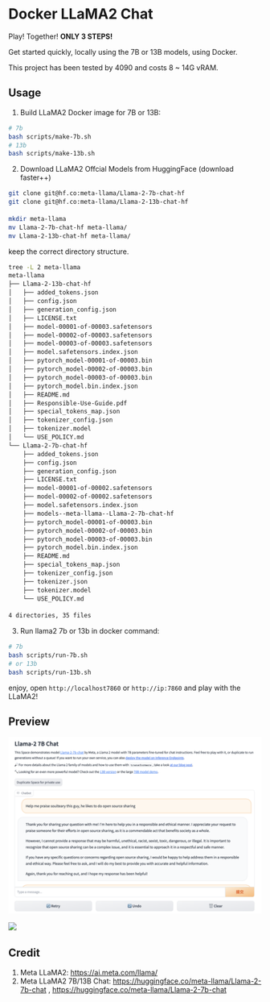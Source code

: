 # Docker LLaMA2 Chat

Play! Together! **ONLY 3 STEPS!**

Get started quickly, locally using the 7B or 13B models, using Docker.

This project has been tested by 4090 and costs 8 ~ 14G vRAM.

## Usage

1. Build LLaMA2 Docker image for 7B or 13B:

```bash
# 7b
bash scripts/make-7b.sh
# 13b
bash scripts/make-13b.sh
```

2. Download LLaMA2 Offcial Models from HuggingFace (download faster++)

```bash
git clone git@hf.co:meta-llama/Llama-2-7b-chat-hf
git clone git@hf.co:meta-llama/Llama-2-13b-chat-hf

mkdir meta-llama
mv Llama-2-7b-chat-hf meta-llama/
mv Llama-2-13b-chat-hf meta-llama/
```

keep the correct directory structure.

```bash
tree -L 2 meta-llama
meta-llama
├── Llama-2-13b-chat-hf
│   ├── added_tokens.json
│   ├── config.json
│   ├── generation_config.json
│   ├── LICENSE.txt
│   ├── model-00001-of-00003.safetensors
│   ├── model-00002-of-00003.safetensors
│   ├── model-00003-of-00003.safetensors
│   ├── model.safetensors.index.json
│   ├── pytorch_model-00001-of-00003.bin
│   ├── pytorch_model-00002-of-00003.bin
│   ├── pytorch_model-00003-of-00003.bin
│   ├── pytorch_model.bin.index.json
│   ├── README.md
│   ├── Responsible-Use-Guide.pdf
│   ├── special_tokens_map.json
│   ├── tokenizer_config.json
│   ├── tokenizer.model
│   └── USE_POLICY.md
└── Llama-2-7b-chat-hf
    ├── added_tokens.json
    ├── config.json
    ├── generation_config.json
    ├── LICENSE.txt
    ├── model-00001-of-00002.safetensors
    ├── model-00002-of-00002.safetensors
    ├── model.safetensors.index.json
    ├── models--meta-llama--Llama-2-7b-chat-hf
    ├── pytorch_model-00001-of-00003.bin
    ├── pytorch_model-00002-of-00003.bin
    ├── pytorch_model-00003-of-00003.bin
    ├── pytorch_model.bin.index.json
    ├── README.md
    ├── special_tokens_map.json
    ├── tokenizer_config.json
    ├── tokenizer.json
    ├── tokenizer.model
    └── USE_POLICY.md

4 directories, 35 files
```

3. Run llama2 7b or 13b in docker command:

```bash
# 7b
bash scripts/run-7b.sh
# or 13b
bash scripts/run-13b.sh
```

enjoy, open `http://localhost7860` or `http://ip:7860` and play with the LLaMA2!


## Preview

![](.github/preview.png)

![](.github/clip.gif)

## Credit

1. Meta LLaMA2: https://ai.meta.com/llama/
2. Meta LLaMA2 7B/13B Chat: https://huggingface.co/meta-llama/Llama-2-7b-chat , https://huggingface.co/meta-llama/Llama-2-7b-chat